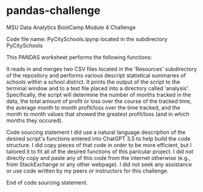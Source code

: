 # pandas-challenge
MSU Data Analytics BootCamp Module 4 Challenge

Code file name: PyCitySchools.ipynp located in the subdirectory PyCitySchools 

This PANDAS worksheet performs the following functions:

It reads in and merges two CSV files located in the 'Resources' subdirectory of the repository and performs various descript statistical summaries of schools within a school district. It prints the output of the script to the terminal window and to a text file placed into a directory called 'analysis'. Specifically, the script will determine the number of months tracked in the data, the total amount of profit or loss over the course of the tracked time, the average month to month profit/loss over the time tracked, and the month to month values that showed the greatest profit/loss (and in which months they occured).

Code sourcing statement
I did use a natural language description of the desired script's functions entered into ChatGPT 3.5 to help build the code structure. I did copy pieces of that code in order to be more efficient, but I tailored it to fit all of the desired functions of this paricular project. I did not directly copy and paste any of this code from the internet otherwise (e.g., from StackExchange or any other webpage). I did not seek any assistance or use code written by my peers or instructors for this challenge.

End of code sourcing statement.

